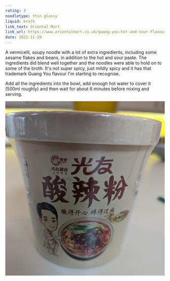 ```yaml
---
rating: 3
noodletype: thin glassy
liquid: broth
link_text: Oriental Mart
link_url: https://www.orientalmart.co.uk/guang-you-hot-and-sour-flavour-vermicelli-bowl
date: 2022-11-29
---
```


A vermicelli, soupy noodle with a lot of extra ingredients, including some sesame flakes and beans, in addition to the hot and sour paste.  The ingredients did blend well together and the noodles were able to hold on to some of the broth.  It's not super spicy, just mildly spicy and it has that trademark Guang You flavour I'm starting to recognise. 

Add all the ingredients into the bowl, add enough hot water to cover it (500ml roughly) and then wait for about 6 minutes before mixing and serving. 


![Guang You Hot and Sour Flavor Vermicelli](images/028.jpg)